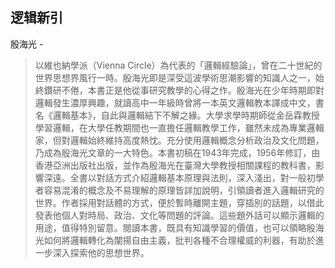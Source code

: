 ## 逻辑新引

殷海光  -  

> 以維也納學派（Vienna Circle）為代表的「邏輯經驗論」，曾在二十世紀的世界思想界風行一時。殷海光即是深受這波學術思潮影響的知識人之一，始終鑽研不倦，本書正是他從事研究教學的心得之作。殷海光在少年時期即對邏輯發生濃厚興趣，就讀高中一年級時曾將一本英文邏輯教本譯成中文，書名《邏輯基本》，自此與邏輯結下不解之緣。大學求學時期師從金岳霖教授學習邏輯，在大學任教期間也一直擔任邏輯教學工作，雖然未成為專業邏輯家，但對邏輯始終維持高度熱忱。充分使用邏輯概念分析政治及文化問題，乃成為殷海光文章的一大特色。本書初稿在1943年完成，1956年修訂，由香港亞洲出版社出版，並作為殷海光在臺灣大學教授相關課程的教科書，影響深遠。全書以對話方式介紹邏輯基本原理與法則，深入淺出，對一般初學者容易混淆的概念及不易理解的原理皆詳加說明，引領讀者進入邏輯研究的世界。作者採用對話體的方式，便於暫時離開主題，穿插別的話題，以借此發表他個人對時局、政治、文化等問題的評論。這些題外話可以顯示邏輯的用途，值得特別留意。閱讀本書，既具有知識學習的價值，也可以領略殷海光如何將邏輯轉化為闡揚自由主義，批判各種不合理權威的利器，有助於進一步深入探索他的思想世界。
